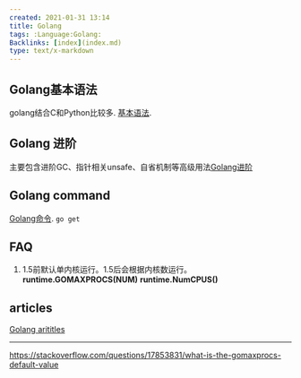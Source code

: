 ```yaml
---
created: 2021-01-31 13:14
title: Golang
tags: :Language:Golang:
Backlinks: [index](index.md)
type: text/x-markdown
---
```


## Golang基本语法

 golang结合C和Python比较多. [基本语法](zet-310121132630-68.md).

## Golang 进阶

 主要包含进阶GC、指针相关unsafe、自省机制等高级用法[Golang进阶](zet-310121134725-69.md)

## Golang command

 [Golang命令](zet-310121135148-69.md). `go get`

## FAQ

1. 1.5前默认单内核运行。1.5后会根据内核数运行。 **runtime.GOMAXPROCS(NUM)**  **runtime.NumCPUS()**

## articles
 [Golang arititles](zet-310121135527-70.md)

----------------------

https://stackoverflow.com/questions/17853831/what-is-the-gomaxprocs-default-value
